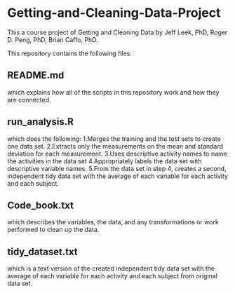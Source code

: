 # Getting-and-Cleaning-Data-Project
This a course project of Getting and Cleaning Data
by Jeff Leek, PhD, Roger D. Peng, PhD, Brian Caffo, PhD.

This repository contains the following files:
## README.md
which explains how all of the scripts in this repository work and how they are connected.

## run_analysis.R 
which does the following:
1.Merges the training and the test sets to create one data set.
2.Extracts only the measurements on the mean and standard deviation for each measurement. 
3.Uses descriptive activity names to name the activities in the data set
4.Appropriately labels the data set with descriptive variable names. 
5.From the data set in step 4, creates a second, independent tidy data set with the average of each variable for each activity and each subject.

## Code_book.txt
which describes the variables, the data, and any transformations or work performed to clean up the data.

## tidy_dataset.txt
which is a text version of the created independent tidy data set with the average of each variable for each activity and each subject from original data set.
